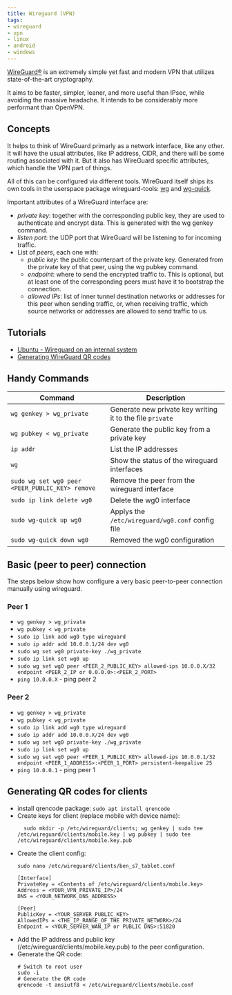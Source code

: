 ```yaml
---
title: Wireguard (VPN)
tags:
- wireguard
- vpn
- linux
- android
- windows
---
```


[WireGuard®](https://www.wireguard.com/) is an extremely simple yet fast and modern VPN that utilizes state-of-the-art cryptography. 
<!--more-->
It aims to be faster, simpler, leaner, and more useful than IPsec, while avoiding the massive headache. 
It intends to be considerably more performant than OpenVPN.

## Concepts

It helps to think of WireGuard primarly as a network interface, like any other. 
It will have the usual attributes, like IP address, CIDR, and there will be some routing associated with it. 
But it also has WireGuard specific attributes, which handle the VPN part of things.

All of this can be configured via different tools. 
WireGuard itself ships its own tools in the userspace package wireguard-tools: [wg](https://manpages.ubuntu.com/manpages/jammy/man8/wg.8.html) 
and [wg-quick](https://manpages.ubuntu.com/manpages/jammy/man8/wg-quick.8.html).

Important attributes of a WireGuard interface are:

* _private key_: together with the corresponding public key, they are used to authenticate and encrypt data. This is generated with the wg genkey command.
* _listen port_: the UDP port that WireGuard will be listening to for incoming traffic.
* List of _peers_, each one with:
  * _public key_: the public counterpart of the private key. Generated from the private key of that peer, using the wg pubkey command.
  * _endpoint_: where to send the encrypted traffic to. This is optional, but at least one of the corresponding peers must have it to bootstrap the connection.
  * _allowed IPs_: list of inner tunnel destination networks or addresses for this peer when sending traffic, or, when receiving traffic, which source networks or addresses are allowed to send traffic to us.

## Tutorials

* [Ubuntu - Wireguard on an internal system](https://ubuntu.com/server/docs/wireguard-vpn-peer2site-inside)
* [Generating WireGuard QR codes](https://serversideup.net/generating-wireguard-qr-codes-for-fast-mobile-deployments/)

## Handy Commands

| Command                                       | Description                                               |
|-----------------------------------------------|-----------------------------------------------------------|
| `wg genkey > wg_private`                      | Generate new private key writing it to the file `private` |
| `wg pubkey < wg_private`                      | Generate the public key from a private key                |
| `ip addr`                                     | List the IP addresses                                     |
| `wg`                                          | Show the status of the wireguard interfaces               |
| `sudo wg set wg0 peer <PEER_PUBLIC_KEY> remove` | Remove the peer from the wireguard interface |
| `sudo ip link delete wg0`                     | Delete the wg0 interface |  
| `sudo wg-quick up wg0`                        | Applys the `/etc/wireguard/wg0.conf` config file |
| `sudo wg-quick down wg0` | Removed the wg0 configuration |

## Basic (peer to peer) connection

The steps below show how configure a very basic peer-to-peer connection manually using wireguard.

### Peer 1

* `wg genkey > wg_private`
* `wg pubkey < wg_private`
* `sudo ip link add wg0 type wireguard`
* `sudo ip addr add 10.0.0.1/24 dev wg0`
* `sudo wg set wg0 private-key ./wg_private`
* `sudo ip link set wg0 up`
* `sudo wg set wg0 peer <PEER_2_PUBLIC_KEY> allowed-ips 10.0.0.X/32 endpoint <PEER_2_IP or 0.0.0.0>:<PEER_2_PORT>`
* `ping 10.0.0.X` - ping peer 2

### Peer 2

* `wg genkey > wg_private`
* `wg pubkey < wg_private`
* `sudo ip link add wg0 type wireguard`
* `sudo ip addr add 10.0.0.X/24 dev wg0`
* `sudo wg set wg0 private-key ./wg_private`
* `sudo ip link set wg0 up`
* `sudo wg set wg0 peer <PEER_1_PUBLIC_KEY> allowed-ips 10.0.0.1/32 endpoint <PEER_1_ADDRESS>:<PEER_1_PORT> persistent-keepalive 25`
* `ping 10.0.0.1` - ping peer 1

## Generating QR codes for clients

* install qrencode package:
  `sudo apt install qrencode`
* Create keys for client (replace mobile with device name):
  ```shell
    sudo mkdir -p /etc/wireguard/clients; wg genkey | sudo tee /etc/wireguard/clients/mobile.key | wg pubkey | sudo tee /etc/wireguard/clients/mobile.key.pub
    ```
* Create the client config:
  ```shell
  sudo nano /etc/wireguard/clients/ben_s7_tablet.conf
  ```
  ```text
  [Interface]
  PrivateKey = <Contents of /etc/wireguard/clients/mobile.key>
  Address = <YOUR_VPN_PRIVATE_IP>/24
  DNS = <YOUR_NETWORK_DNS_ADDRESS>
  
  [Peer]
  PublicKey = <YOUR_SERVER_PUBLIC_KEY>
  AllowedIPs = <THE_IP_RANGE_OF_THE PRIVATE_NETWORK>/24
  Endpoint = <YOUR_SERVER_WAN_IP or PUBLIC DNS>:51820
  ```
* Add the IP address and public key (/etc/wireguard/clients/mobile.key.pub) to the peer configuration.
* Generate the QR code:
  ```shell
  # Switch to root user
  sudo -i
  # Generate the QR code
  qrencode -t ansiutf8 < /etc/wireguard/clients/mobile.conf
  ```
  
